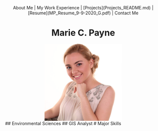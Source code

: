 <center>
About Me | My Work Experience | [Projects](Projects_README.md) |[Resume](MP_Resume_9-9-2020_G.pdf) | Contact Me

# Marie C. Payne
<img align="center" src="ProfileHeadshot.png" width="250" height="250">
</center>
## Environmental Sciences
## GIS Analyst
# Major Skills
